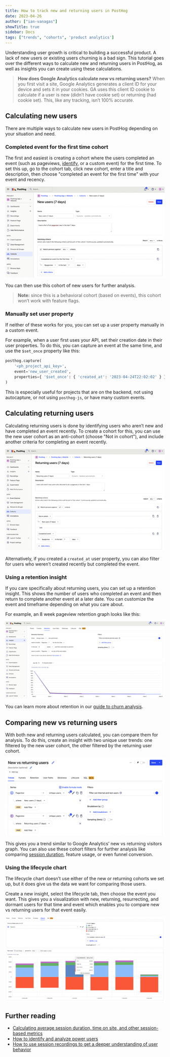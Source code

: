 ```yaml
---
title: How to track new and returning users in PostHog
date: 2023-04-26
author: ["ian-vanagas"]
showTitle: true
sidebar: Docs
tags: ["trends", "cohorts", 'product analytics']
---
```


Understanding user growth is critical to building a successful product. A lack of new users or existing users churning is a bad sign. This tutorial goes over the different ways to calculate new and returning users in PostHog, as well as insights you can create using these calculations.

> **How does Google Analytics calculate new vs returning users?** When you first visit a site, Google Analytics generates a client ID for your device and sets it in your cookies. GA uses this client ID cookie to calculate if a user is new (didn’t have cookie set) or returning (had cookie set). This, like any tracking, isn’t 100% accurate.

## Calculating new users

There are multiple ways to calculate new users in PostHog depending on your situation and need.

### Completed event for the first time cohort

The first and easiest is creating a cohort where the users completed an event (such as pageviews, [identify](/docs/data/identify), or a custom event) for the first time. To set this up, go to the cohort tab, click new cohort, enter a title and description, then choose "completed an event for the first time" with your event and recency. 

![New users](../images/tutorials/track-new-returning-users/new.png)

You can then use this cohort of new users for further analysis.

> **Note:** since this is a behavioral cohort (based on events), this cohort won’t work with feature flags.

### Manually set user property

If neither of these works for you, you can set up a user property manually in a custom event. 

For example, when a user first uses your API, set their creation date in their user properties. To do this, you can capture an event at the same time, and use the `$set_once` property like this:

```python
posthog.capture(
    '<ph_project_api_key>',
    event='new_user_created',
    properties={ '$set_once': { 'created_at': '2023-04-24T22:02:02' } }
)
```

This is especially useful for projects that are on the backend, not using autocapture, or not using `posthog-js`, or have many custom events. 

## Calculating returning users

Calculating returning users is done by identifying users who aren’t new and have completed an event recently. To create a cohort for this, you can use the new user cohort as an anti-cohort (choose "Not in cohort"), and include another criteria for completing an event recently.

![Returning users](../images/tutorials/track-new-returning-users/returning.png)

Alternatively, if you created a `created_at` user property, you can also filter for users who weren’t created recently but completed the event. 

### Using a retention insight

If you care specifically about returning users, you can set up a retention insight. This shows the number of users who completed an event and then return to complete another event at a later date. You can customize the event and timeframe depending on what you care about.

For example, an 8 week pageview retention graph looks like this:

![Retention](../images/tutorials/track-new-returning-users/retention.png)

You can learn more about retention in our [guide to churn analysis](/blog/customer-churn-analysis-guide).

## Comparing new vs returning users

With both new and returning users calculated, you can compare them for analysis. To do this, create an insight with two unique user trends: one filtered by the new user cohort, the other filtered by the returning user cohort. 

![Versus](../images/tutorials/track-new-returning-users/versus.png)

This gives you a trend similar to Google Analytics’ new vs returning visitors graph. You can also use these cohort filters for further analysis like comparing [session duration](/tutorials/session-metrics), feature usage, or even funnel conversion.

### Using the lifecycle chart

The lifecycle chart doesn’t use either of the new or returning cohorts we set up, but it does give us the data we want for comparing those users. 

Create a new insight, select the lifecycle tab, then  choose the event you want. This gives you a visualization with new, returning, resurrecting, and dormant users for that time and event which enables you to compare new vs returning users for that event easily.

![Lifecycle](../images/tutorials/track-new-returning-users/lifecycle.png)

## Further reading

- [Calculating average session duration, time on site, and other session-based metrics](/tutorials/session-metrics)
- [How to identify and analyze power users](/tutorials/power-users)
- [How to use session recordings to get a deeper understanding of user behavior](/tutorials/explore-insights-session-recordings)